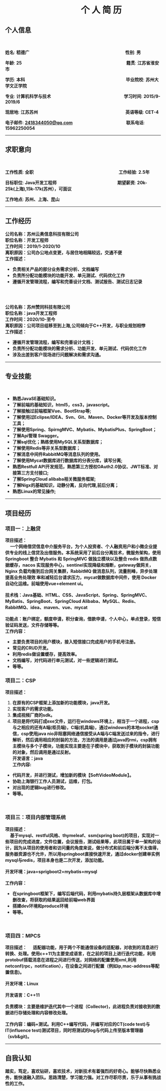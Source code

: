 # &nbsp;&nbsp;&nbsp;&nbsp;&nbsp;&nbsp;&nbsp;&nbsp;&nbsp;&nbsp;&nbsp;&nbsp;&nbsp;&nbsp;&nbsp;&nbsp;&nbsp;&nbsp;&nbsp;&nbsp;&nbsp;&nbsp;&nbsp;&nbsp;&nbsp;&nbsp;&nbsp;&nbsp;&nbsp;&nbsp;&nbsp;&nbsp;&nbsp;&nbsp;&nbsp;&nbsp;&nbsp;个&nbsp;人&nbsp;简&nbsp;历

## 个人信息
<br/>

**姓名**: **嵇德广**&nbsp;&nbsp;&nbsp;&nbsp;&nbsp;&nbsp;&nbsp;&nbsp;&nbsp;&nbsp;&nbsp;&nbsp;&nbsp;&nbsp;&nbsp;&nbsp;&nbsp;&nbsp;&nbsp;&nbsp;&nbsp;&nbsp;&nbsp;&nbsp;&nbsp;&nbsp;&nbsp;&nbsp;&nbsp;&nbsp;&nbsp;&nbsp;&nbsp;&nbsp;&nbsp;&nbsp;&nbsp;&nbsp;&nbsp;&nbsp;&nbsp;&nbsp;&nbsp;&nbsp;&nbsp;&nbsp;&nbsp;&nbsp;&nbsp;&nbsp;&nbsp;&nbsp;&nbsp;&nbsp;&nbsp;&nbsp;&nbsp;&nbsp;&nbsp;&nbsp;&nbsp;&nbsp;&nbsp;&nbsp;&nbsp;&nbsp;&nbsp;&nbsp;&nbsp;&nbsp;&nbsp;&nbsp;&nbsp;&nbsp;&nbsp;&nbsp;&nbsp;&nbsp;&nbsp;**性别**: **男**

**年龄**: **25**&nbsp;&nbsp;&nbsp;&nbsp;&nbsp;&nbsp;&nbsp;&nbsp;&nbsp;&nbsp;&nbsp;&nbsp;&nbsp;&nbsp;&nbsp;&nbsp;&nbsp;&nbsp;&nbsp;&nbsp;&nbsp;&nbsp;&nbsp;&nbsp;&nbsp;&nbsp;&nbsp;&nbsp;&nbsp;&nbsp;&nbsp;&nbsp;&nbsp;&nbsp;&nbsp;&nbsp;&nbsp;&nbsp;&nbsp;&nbsp;&nbsp;&nbsp;&nbsp;&nbsp;&nbsp;&nbsp;&nbsp;&nbsp;&nbsp;&nbsp;&nbsp;&nbsp;&nbsp;&nbsp;&nbsp;&nbsp;&nbsp;&nbsp;&nbsp;&nbsp;&nbsp;&nbsp;&nbsp;&nbsp;&nbsp;&nbsp;&nbsp;&nbsp;&nbsp;&nbsp;&nbsp;&nbsp;&nbsp;&nbsp;&nbsp;&nbsp;&nbsp;&nbsp;&nbsp;&nbsp;&nbsp;&nbsp;&nbsp;&nbsp;&nbsp;&nbsp;**籍贯**: **江苏省淮安市**

**学历**: **本科**&nbsp;&nbsp;&nbsp;&nbsp;&nbsp;&nbsp;&nbsp;&nbsp;&nbsp;&nbsp;&nbsp;&nbsp;&nbsp;&nbsp;&nbsp;&nbsp;&nbsp;&nbsp;&nbsp;&nbsp;&nbsp;&nbsp;&nbsp;&nbsp;&nbsp;&nbsp;&nbsp;&nbsp;&nbsp;&nbsp;&nbsp;&nbsp;&nbsp;&nbsp;&nbsp;&nbsp;&nbsp;&nbsp;&nbsp;&nbsp;&nbsp;&nbsp;&nbsp;&nbsp;&nbsp;&nbsp;&nbsp;&nbsp;&nbsp;&nbsp;&nbsp;&nbsp;&nbsp;&nbsp;&nbsp;&nbsp;&nbsp;&nbsp;&nbsp;&nbsp;&nbsp;&nbsp;&nbsp;&nbsp;&nbsp;&nbsp;&nbsp;&nbsp;&nbsp;&nbsp;&nbsp;&nbsp;&nbsp;&nbsp;&nbsp;&nbsp;&nbsp;&nbsp;&nbsp;&nbsp;&nbsp;&nbsp;&nbsp;**毕业院校**: **苏州大学文正学院**

**专业**: **计算机科学与技术**&nbsp;&nbsp;&nbsp;&nbsp;&nbsp;&nbsp;&nbsp;&nbsp;&nbsp;&nbsp;&nbsp;&nbsp;&nbsp;&nbsp;&nbsp;&nbsp;&nbsp;&nbsp;&nbsp;&nbsp;&nbsp;&nbsp;&nbsp;&nbsp;&nbsp;&nbsp;&nbsp;&nbsp;&nbsp;&nbsp;&nbsp;&nbsp;&nbsp;&nbsp;&nbsp;&nbsp;&nbsp;&nbsp;&nbsp;&nbsp;&nbsp;&nbsp;&nbsp;&nbsp;&nbsp;&nbsp;&nbsp;&nbsp;&nbsp;&nbsp;&nbsp;&nbsp;&nbsp;&nbsp;&nbsp;&nbsp;&nbsp;&nbsp;&nbsp;&nbsp;**学习时间**: **2015/9-2019/6**



**现居地**: **江苏苏州**&nbsp;&nbsp;&nbsp;&nbsp;&nbsp;&nbsp;&nbsp;&nbsp;&nbsp;&nbsp;&nbsp;&nbsp;&nbsp;&nbsp;&nbsp;&nbsp;&nbsp;&nbsp;&nbsp;&nbsp;&nbsp;&nbsp;&nbsp;&nbsp;&nbsp;&nbsp;&nbsp;&nbsp;&nbsp;&nbsp;&nbsp;&nbsp;&nbsp;&nbsp;&nbsp;&nbsp;&nbsp;&nbsp;&nbsp;&nbsp;&nbsp;&nbsp;&nbsp;&nbsp;&nbsp;&nbsp;&nbsp;&nbsp;&nbsp;&nbsp;&nbsp;&nbsp;&nbsp;&nbsp;&nbsp;&nbsp;&nbsp;&nbsp;&nbsp;&nbsp;&nbsp;&nbsp;&nbsp;&nbsp;&nbsp;&nbsp;&nbsp;&nbsp;&nbsp;&nbsp;&nbsp;&nbsp;**英语等级**: **CET-4**


**电子邮件**: **2418344050@qq.com**&nbsp;&nbsp;&nbsp;&nbsp;&nbsp;&nbsp;&nbsp;&nbsp;&nbsp;&nbsp;&nbsp;&nbsp;&nbsp;&nbsp;&nbsp;&nbsp;&nbsp;&nbsp;&nbsp;&nbsp;&nbsp;&nbsp;&nbsp;&nbsp;&nbsp;&nbsp;&nbsp;&nbsp;&nbsp;&nbsp;&nbsp;&nbsp;&nbsp;&nbsp;&nbsp;&nbsp;&nbsp;&nbsp;&nbsp;&nbsp;&nbsp;&nbsp;&nbsp;&nbsp;**联系电话**: **15962250054**



---

## 求职意向
<br/>

**工作性质**: **全职**&nbsp;&nbsp;&nbsp;&nbsp;&nbsp;&nbsp;&nbsp;&nbsp;&nbsp;&nbsp;&nbsp;&nbsp;&nbsp;&nbsp;&nbsp;&nbsp;&nbsp;&nbsp;&nbsp;&nbsp;&nbsp;&nbsp;&nbsp;&nbsp;&nbsp;&nbsp;&nbsp;&nbsp;&nbsp;&nbsp;&nbsp;&nbsp;&nbsp;&nbsp;&nbsp;&nbsp;&nbsp;&nbsp;&nbsp;&nbsp;&nbsp;&nbsp;&nbsp;&nbsp;&nbsp;&nbsp;&nbsp;&nbsp;&nbsp;&nbsp;&nbsp;&nbsp;&nbsp;&nbsp;&nbsp;&nbsp;&nbsp;&nbsp;&nbsp;&nbsp;&nbsp;&nbsp;&nbsp;&nbsp;&nbsp;&nbsp;&nbsp;&nbsp;&nbsp;&nbsp;**工作经验**: **2.5年**

**目标职位**: **Java开发工程师**&nbsp;&nbsp;&nbsp;&nbsp;&nbsp;&nbsp;&nbsp;&nbsp;&nbsp;&nbsp;&nbsp;&nbsp;&nbsp;&nbsp;&nbsp;&nbsp;&nbsp;&nbsp;&nbsp;&nbsp;&nbsp;&nbsp;&nbsp;&nbsp;&nbsp;&nbsp;&nbsp;&nbsp;&nbsp;&nbsp;&nbsp;&nbsp;&nbsp;&nbsp;&nbsp;&nbsp;&nbsp;&nbsp;&nbsp;&nbsp;&nbsp;&nbsp;&nbsp;&nbsp;&nbsp;&nbsp;&nbsp;&nbsp;&nbsp;&nbsp;**期望薪资**: **20k-25k(上海),15k-17k(苏州），可面议**


**工作地点**: **苏州、上海、昆山**


---

## 工作经历

**公司名称：苏州云奥信息科技有限公司**<br/>
**职位名称：开发工程师**<br/>
**工作时间：2019/1-2020/10**<br/>
**离职原因：公司办公地点变更，与居住地相隔较远，交通不便**<br/>
**工作描述：**<br/>
 - **负责相关产品的部分业务需求分析、文档编写**
 - **负责所分配功能模块的功能开发、单元测试、代码优化工作**
 - **遵循开发管理流程，编写和完善设计文档、测试报告、测试日志记录**

<br/><br/>

**公司名称：苏州赞同科技有限公司**<br/>
**职位名称：java开发工程师**<br/>
**工作时间：2020/10-至今**<br/>
**离职原因：公司项目组移至到上海,公司倾向于C++开发，与职业规划相悖**<br/>
**工作描述：**<br/>
 - **遵循开发管理流程，编写和完善设计文档；**
 - **负责所分配功能模块的需求分析、功能开发、单元测试、代码优化工作**
 - **涉及出差到客户现场进行问题解决和需求沟通。**

---


## 专业技能
<br/>

- **熟悉JavaSE基础知识。**
- **了解前端的基础知识，html5，css3，javascript。**
- **了解接触过前端框架Vue、BootStrap等;**
- **了解使用过Eclipse/IDEA、Svn、Git、Maven、Docker等开发及版本控制工具；**
- **了解使用Spring、SpirngMVC、Mybatis、MybatisPlus、SpringBoot；**
- **了解Api管理 Swagger。**
- **了解sql优化；熟练使用MySQL关系型数据库；**
- **了解使用Redis等非关系型数据库；**
- **了解消息中间件RabbitMQ等消息队列的使用。**
- **了解使用Mycat数据库进行数据库的分表分库，读写分离;**
- **熟悉Restfull API开发规范，熟悉第三方授权OAuth2.0协议、JWT标准、对接第三方支付接口;**
- **了解SpringCloud alibaba相关微服务框架;**
- **了解Nigx的基础知识，动静分离，反向代理,前后分离；**
- **熟悉Linux的常见操作;**

---

## 项目经历

### 项目一：上融贷
**项目描述：**<br/>
&nbsp;&nbsp;&nbsp;&nbsp;**一个网络借贷信息中介服务平台，为个人投资者、个人融资用户和小微企业提供专业的线上信贷及出借服务。本系统采用了前后台分离技术，微服务架构，使用 Springboot 整合 Mybatis 和 SpringMVC 做独立模块以及整合 redis 做热点数据缓存，nacos 实现服务中心，sentinel实现降级和熔断，gateway做网关， Nginx 负载均衡到后台网关集群，RabbitMQ 做消息队列，流量削峰，异步处理提高业务处理效 率和减轻后台请求压力，mycat做数据库中间件，使用 Docker 自动化运维。前端使用vue+element ui。**<br/><br/>
**技术栈：Java基础、HTML、CSS、JavaScript、Spring、SpringMVC、MyBatis、SpringBoot、SpringCloud Alibaba、MySQL、Redis、RabbitMQ、idea、maven、vue、mycat** <br/><br/>
**功能点：账户绑定，额度申请，积分查询，借款申请，个人中心，单点登录，短信验证码发送，文件存储等等。**<br/>
**工作内容：** <br/>
- **主要负责项目的用户模块，接入短信接口完成用户的手机号注册。**<br/>
- **常见的CRUD开发。**<br/>
- **利用redis做设置缓存，提高效率。**<br/>
- **文档编写，对代码进行单元测试，对一些逻辑进行测试。**<br/>
- **等等。** <br/>

### 项目二：CSP
**项目描述：** <br/>
 1. **在原有的CSP框架上添加新的功能模块，java开发。**<br/>
 2. **实现客户的需求功能。**<br/>
 3. **集成视频厂商的sdk。**<br/>
 4. **项目是将代码打成exe文件，运行在windows环境上，相当于一个进程，csp与之相应的还有A端(柜员端)，C端(机具端)，通过windows的本地socket通信，csp使用java nio非阻塞网络通信接受从A端与C端发送过来的指令，进行解析，然后调用相应的封装的方法，方法的调用是通过java的rmi，csp拥有主模块与多个子模块，功能实现主要是在子模块中，获取到子模块的封装功能的对象，然后调用是通过反射。**<br/>
**开发语言：java**<br/>
**工作内容:**<br/>
- **代码开发，并进行测试，增加新的模块【SoftVideoModule】。**<br/>
- **协助上海银行工作人员测试，运维，打包。**<br/>
- **对出现的逻辑bug进行修改。**<br/>
- **等等。**
<br/>

### 项目三：项目内部管理系统

**项目描述：**<br/>
&nbsp;&nbsp;&nbsp;&nbsp;**基于mysql、restful风格、thymeleaf、ssm(spring boot)的项目，实现对一些项目的完成进度，文件位置，会议报告，测试结果等，此项目属于单一架构的设计，因为从项目的使用者和访问量的角度来说，做分布式和前后端分离不太值得，服务器资源也不允许，所以用springboot直接快速开发，通过docker创建单实例mysql与redis，项目本身也是二次开发，添加功能。**<br/><br/>
**开发环境：java+sprigboot2+mybatis+mysql**<br/><br/>
**工作内容：**<br/>
- **在springboot框架下，编写后端代码，利用mybatis持久层框架从数据库中增删改查，将获取的结果返回给前端web界面**<br/>
- **搭建dev环境和produce环境**<br/>
- **等等。** <br/>
<br/>

### 项目四：MPCS<br/>
**项目描述：**
&nbsp;&nbsp;&nbsp;&nbsp;**适配器功能，用于两个不能通信设备的适配器，对收到的消息进行转换、处理。使用c++11为主要变成语言，在之前的项目上进行迭代功能，利用protobuf搭载消息在进程之间进行传送，对网络的配置使用xml,利用netconf(rpc，notification），在设备之间进行配置（例如ip,mac-address等配置信息)。<br/><br/>
开发环境：Linux<br/><br/>
开发语言：C++11<br/><br/>
负责模块：主要是维护迭代其中一个进程（Collector)，此进程负责对接收到的数据进行存储处理和内容修改处理。<br/><br/>
工作内容：编码+测试。利用C++编写代码，并编写对应的CT(code test)与IT(influence test)测试项目，同时将测试的log与代码上传至版本管理器（svb&git)。**


---

## 自我认知

**踏实，笃定，喜欢钻研，喜欢技术，对新技术有着强烈的好奇心。能够尽快熟悉业务，能快速融入团队。思路清楚，学习能力强。对工作尽职尽责，乐于从事有挑战性的工作。**

